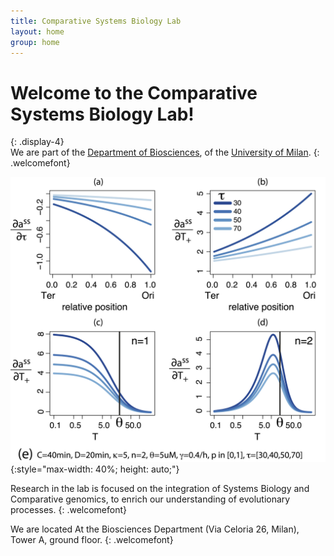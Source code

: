 ```yaml
---
title: Comparative Systems Biology Lab
layout: home
group: home
---
```


# Welcome to the Comparative Systems Biology Lab!
{: .display-4}
<br>
We are part of the [Department of Biosciences](https://eng.dbs.unimi.it/ecm/home), of the [University of Milan](https://www.unimi.it/en).
{: .welcomefont}

![Comparative Systems Biology Lab Logo](static/img/pub/gemo23.png){:style="max-width: 40%; height: auto;"}

Research in the lab is focused on the integration of Systems Biology and Comparative genomics, to enrich our understanding of evolutionary processes.
{: .welcomefont}

We are located At the Biosciences Department (Via Celoria 26, Milan), Tower A, ground floor.
{: .welcomefont}

